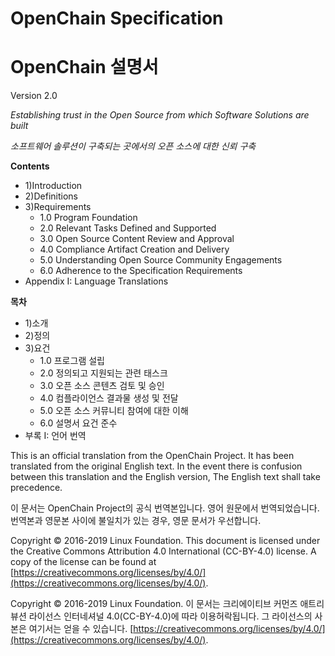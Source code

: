 #                 OpenChain Specification
#                 OpenChain 설명서
Version 2.0

_Establishing trust in the Open Source from which Software Solutions are built_

_소프트웨어 솔루션이 구축되는 곳에서의 오픈 소스에 대한 신뢰 구축_


**Contents**

 - 1)Introduction
 - 2)Definitions
 - 3)Requirements
	 - 1.0 Program Foundation
	 - 2.0 Relevant Tasks Defined and Supported
	 - 3.0 Open Source Content Review and Approval
	 - 4.0 Compliance Artifact Creation and Delivery
	 - 5.0 Understanding Open Source Community Engagements       
	 - 6.0 Adherence to the Specification Requirements
- Appendix I: Language Translations

**목차**

 - 1)소개
 - 2)정의
 - 3)요건
	 - 1.0 프로그램 설립
	 - 2.0 정의되고 지원되는 관련 태스크
	 - 3.0 오픈 소스 콘텐츠 검토 및 승인
	 - 4.0 컴플라이언스 결과물 생성 및 전달
	 - 5.0 오픈 소스 커뮤니티 참여에 대한 이해       
	 - 6.0 설명서 요건 준수
- 부록 I: 언어 번역

This is an official translation from the OpenChain Project. It has been translated from the original English text. In the event there is confusion between this translation and the English version, The English text shall take precedence.

이 문서는 OpenChain Project의 공식 번역본입니다. 영어 원문에서 번역되었습니다. 번역본과 영문본 사이에 불일치가 있는 경우, 영문 문서가 우선합니다.

Copyright © 2016-2019 Linux Foundation. This document is licensed under the Creative Commons Attribution 4.0 International (CC-BY-4.0) license. A copy of the license can be found at [https://creativecommons.org/licenses/by/4.0/](https://creativecommons.org/licenses/by/4.0/).

Copyright © 2016-2019 Linux Foundation. 이  문서는  크리에이티브  커먼즈  애트리뷰션  라이선스  인터네셔널 4.0(CC-BY-4.0)에  따라  이용허락됩니다. 그  라이선스의  사본은  여기서는  얻을  수  있습니다. [https://creativecommons.org/licenses/by/4.0/](https://creativecommons.org/licenses/by/4.0/).
